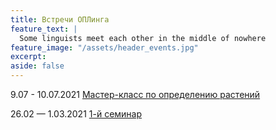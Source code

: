 ```yaml
---
title: Встречи ОПЛинга
feature_text: |
  Some linguists meet each other in the middle of nowhere
feature_image: "/assets/header_events.jpg"
excerpt: 
aside: false
---
```




9.07 - 10.07.2021 [Мастер-класс по определению растений](/master_class/)

26.02 — 1.03.2021 [1-й семинар](/first_seminar/ "1-й семинар")